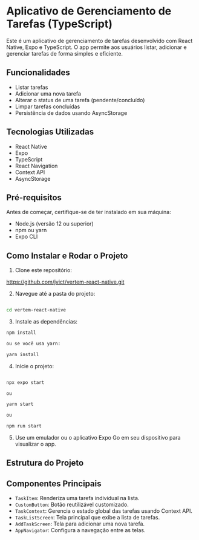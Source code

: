 # Aplicativo de Gerenciamento de Tarefas (TypeScript)

Este é um aplicativo de gerenciamento de tarefas desenvolvido com React Native, Expo e TypeScript. O app permite aos usuários listar, adicionar e gerenciar tarefas de forma simples e eficiente.

## Funcionalidades

- Listar tarefas
- Adicionar uma nova tarefa
- Alterar o status de uma tarefa (pendente/concluído)
- Limpar tarefas concluídas
- Persistência de dados usando AsyncStorage

## Tecnologias Utilizadas

- React Native
- Expo
- TypeScript
- React Navigation
- Context API
- AsyncStorage

## Pré-requisitos

Antes de começar, certifique-se de ter instalado em sua máquina:
- Node.js (versão 12 ou superior)
- npm ou yarn
- Expo CLI

## Como Instalar e Rodar o Projeto

1. Clone este repositório:

https://github.com/jvict/vertem-react-native.git

2. Navegue até a pasta do projeto:

```bash

cd vertem-react-native

```


3. Instale as dependências:

```bash
npm install

ou se você usa yarn:

yarn install
```


4. Inicie o projeto:

```bash

npx expo start 

ou

yarn start

ou

npm run start

```


5. Use um emulador ou o aplicativo Expo Go em seu dispositivo para visualizar o app.

## Estrutura do Projeto

## Componentes Principais

- `TaskItem`: Renderiza uma tarefa individual na lista.
- `CustomButton`: Botão reutilizável customizado.
- `TaskContext`: Gerencia o estado global das tarefas usando Context API.
- `TaskListScreen`: Tela principal que exibe a lista de tarefas.
- `AddTaskScreen`: Tela para adicionar uma nova tarefa.
- `AppNavigator`: Configura a navegação entre as telas.